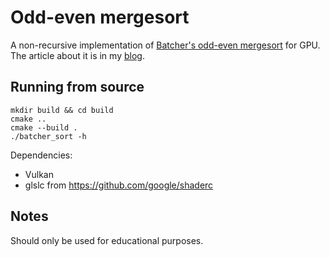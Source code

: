 # Odd-even mergesort

A non-recursive implementation of [Batcher's odd-even mergesort][mergesort] for GPU.
The article about it is in my [blog][article].

## Running from source

```console
mkdir build && cd build
cmake ..
cmake --build .
./batcher_sort -h
```

Dependencies:

- Vulkan
- glslc from https://github.com/google/shaderc

## Notes

Should only be used for educational purposes.

[article]: https://oplachko.com/2023-01/parallel-sorting-on-gpu-part-2/
[mergesort]: https://en.wikipedia.org/wiki/Batcher_odd%E2%80%93even_mergesort
